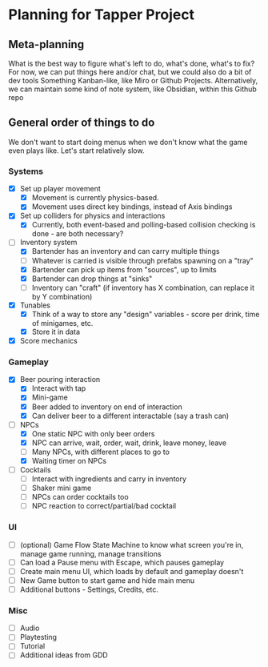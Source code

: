 # Planning for Tapper Project

## Meta-planning

What is the best way to figure what's left to do, what's done, what's to fix?
For now, we can put things here and/or chat, but we could also do a bit of dev tools
Something Kanban-like, like Miro or Github Projects.
Alternatively, we can maintain some kind of note system, like Obsidian, within this Github repo

## General order of things to do

We don't want to start doing menus when we don't know what the game even plays like. Let's start relatively slow.

### Systems
- [x] Set up player movement
	- [x] Movement is currently physics-based.
	- [x] Movement uses direct key bindings, instead of Axis bindings
- [x] Set up colliders for physics and interactions
	- [x] Currently, both event-based and polling-based collision checking is done - are both necessary?
- [ ] Inventory system
	- [x] Bartender has an inventory and can carry multiple things
	- [ ] Whatever is carried is visible through prefabs spawning on a "tray"
	- [x] Bartender can pick up items from "sources", up to limits
	- [x] Bartender can drop things at "sinks"
	- [ ] Inventory can "craft" (if inventory has X combination, can replace it by Y combination)
- [x] Tunables
	- [x] Think of a way to store any "design" variables - score per drink, time of minigames, etc.
	- [x] Store it in data
- [x] Score mechanics

### Gameplay
- [x] Beer pouring interaction
	- [x] Interact with tap
	- [x] Mini-game
	- [x] Beer added to inventory on end of interaction
	- [x] Can deliver beer to a different interactable (say a trash can)
- [ ] NPCs
	- [x] One static NPC with only beer orders
	- [x] NPC can arrive, wait, order, wait, drink, leave money, leave
	- [ ] Many NPCs, with different places to go to
	- [x] Waiting timer on NPCs
- [ ] Cocktails
	- [ ] Interact with ingredients and carry in inventory
	- [ ] Shaker mini game
	- [ ] NPCs can order cocktails too
	- [ ] NPC reaction to correct/partial/bad cocktail

### UI
- [ ] (optional) Game Flow State Machine to know what screen you're in, manage game running, manage transitions
- [ ] Can load a Pause menu with Escape, which pauses gameplay
- [ ] Create main menu UI, which loads by default and gameplay doesn't
- [ ] New Game button to start game and hide main menu
- [ ] Additional buttons - Settings, Credits, etc.

### Misc
- [ ] Audio
- [ ] Playtesting
- [ ] Tutorial
- [ ] Additional ideas from GDD